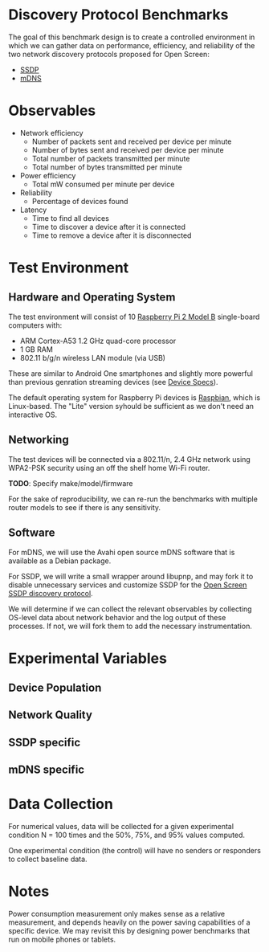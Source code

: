 # Discovery Protocol Benchmarks

The goal of this benchmark design is to create a controlled environment in which
we can gather data on performance, efficiency, and reliability of the two
network discovery protocols proposed for Open Screen:

* [SSDP](../ssdp.md)
* [mDNS](../mdns.md)

# Observables

* Network efficiency
  * Number of packets sent and received per device per minute
  * Number of bytes sent and received per device per minute
  * Total number of packets transmitted per minute
  * Total number of bytes transmitted per minute
* Power efficiency
  * Total mW consumed per minute per device
* Reliability
  * Percentage of devices found
* Latency
  * Time to find all devices
  * Time to discover a device after it is connected
  * Time to remove a device after it is disconnected
  
# Test Environment

## Hardware and Operating System

The test environment will consist of 10
[Raspberry Pi 2 Model B](https://www.adafruit.com/product/2358)
single-board computers with:
* ARM Cortex-A53 1.2 GHz quad-core processor
* 1 GB RAM
* 802.11 b/g/n wireless LAN module (via USB)

These are similar to Android One smartphones and slightly more powerful than
previous genration streaming devices (see [Device Specs](../device_specs.md)).

The default operating system for Raspberry Pi devices is
[Raspbian](https://www.raspberrypi.org/downloads/raspbian/), which is
Linux-based.  The "Lite" version syhould be sufficient as we don't need an
interactive OS.

## Networking

The test devices will be connected via a 802.11/n, 2.4 GHz network using
WPA2-PSK security using an off the shelf home Wi-Fi router.

**TODO**: Specify make/model/firmware

For the sake of reproducibility, we can re-run the benchmarks with multiple
router models to see if there is any sensitivity.

## Software

For mDNS, we will use the Avahi open source mDNS software that is available as a
Debian package.

For SSDP, we will write a small wrapper around libupnp, and may fork it to
disable unnecessary services and customize SSDP for the [Open Screen SSDP
discovery protocol](../ssdp.md).

We will determine if we can collect the relevant observables by collecting
OS-level data about network behavior and the log output of these processes.  If
not, we will fork them to add the necessary instrumentation.

# Experimental Variables

## Device Population

## Network Quality

## SSDP specific

## mDNS specific

# Data Collection

For numerical values, data will be collected for a given experimental condition
N = 100 times and the 50%, 75%, and 95% values computed.

One experimental condition (the control) will have no senders or responders to
collect baseline data.

# Notes

Power consumption measurement only makes sense as a relative measurement, and
depends heavily on the power saving capabilities of a specific device.  We may
revisit this by designing power benchmarks that run on mobile phones or tablets.


